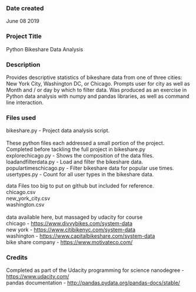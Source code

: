 ### Date created
June 08 2019

### Project Title
Python Bikeshare Data Analysis

### Description
Provides descriptive statistics of bikeshare data from one of three cities: New York City, Washington DC, or Chicago. Prompts user for city as well as Month and / or day by which to filter data. Was produced as an exercise in Python data analysis with numpy and pandas libraries, as well as command line interaction.

### Files used
bikeshare.py - Project data analysis script.</br>
</br>
These python files each addressed a small portion of the project.<br/>
Completed before tackling the full project in bikeshare.py <br/>
explorechicago.py - Shows the composition of the data files. <br/>
loadandfilterdata.py - Load and filter the bikeshare data. <br/>
populartimeschicago.py - Filter bikeshare data for popular use times. <br/>
usertypes.py - Count for all user types in the bikeshare data. <br/>

data Files too big to put on github but included for reference. <br/>
chicago.csv <br/>
new_york_city.csv <br/>
washington.csv <br/>
<br/>
data available here, but massaged by udacity for course <br/>
chicago - https://www.divvybikes.com/system-data <br/>
new york - https://www.citibikenyc.com/system-data <br/>
washington - https://www.capitalbikeshare.com/system-data <br/>
bike share company - https://www.motivateco.com/

### Credits
Completed as part of the Udacity programming for science nanodegree - https://www.udacity.com/
<br/>
pandas documentation - http://pandas.pydata.org/pandas-docs/stable/
